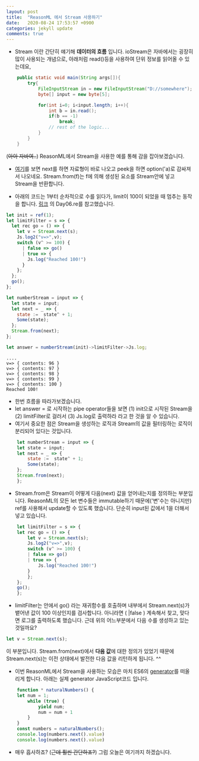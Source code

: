 ```yaml
---
layout: post
title:  "ReasonML 에서 Stream 사용하기"
date:   2020-08-24 17:53:57 +0900
categories: jekyll update
comments: true
---
```


- Stream 이란 간단히 얘기해 **데이터의 흐름** 입니다. ioStream은 자바에서는 굉장히 많이 사용되는 개념으로, 아래처럼 read()등을 사용하여 단위 정보를 읽어올 수 있는데요, 
```java
    public static void main(String args[]){
        try{
            FileInputStream in = new FileInputStream("D://somewhere");
            byte[] input = new byte[5];

            for(int i=0; i<input.length; i++){
                int b = in.read();
                if(b == -1)
                    break;
                // rest of the logic...
            }
        }
    }
```
(~~아아 자바여..~~) ReasonML에서 Stream을 사용한 예를 통해 감을 잡아보겠습니다. 

- [여기](https://reasonml.github.io/api/Stream.html)를 보면 next를 하면 자료형이 바로 나오고 peek을 하면 option('a)로 감싸져서 나오네요. Stream.from(f)는 f에 의해 생성된 요소를 Stream안에 넣고 Stream을 반환합니다.

- 아래의 코드는 1부터 순차적으로 수를 읽다가, limit이 100이 되었을 때 멈추는 동작을 합니다. [링크](https://gist.github.com/namenu/0f48a2b39715320b1e165fbff564fba5) 의 Day06.re를 참고했습니다.

```javascript
let init = ref(1);
let limitFilter = s => {
  let rec go = () => {
    let v = Stream.next(s);
    Js.log2("v=>",v);
    switch (v^ >= 100) {
      | false => go()
      | true => {
        Js.log("Reached 100!") 
      }
    };
  };
  go();
};

let numberStream = input => {
  let state = input;
  let next = _ => {
    state :=  state^ + 1;
    Some(state);
  };
  Stream.from(next);
};

let answer = numberStream(init)->limitFilter->Js.log;
```

```console
....
v=> { contents: 96 }
v=> { contents: 97 }
v=> { contents: 98 }
v=> { contents: 99 }
v=> { contents: 100 }
Reached 100!
```

- 한번 흐름을 따라가보겠습니다. 
- let answer = 로 시작하는 pipe operator들을 보면 
    (1) init으로 시작된 Stream을
    (2) limitFilter로 걸러서
    (3) Js.log로 출력하라 라고 한 것을 알 수 있습니다.
- 여기서 중요한 점은 Stream을 생성하는 로직과 Stream의 값을 필터링하는 로직이 분리되어 있다는 것입니다.

```javascript
    let numberStream = input => {
    let state = input;
    let next = _ => {
        state :=  state^ + 1;
        Some(state);
    };
    Stream.from(next);
    };
```
- Stream.from은 Stream이 어떻게 다음(next) 값을 얻어내는지를 정의하는 부분입니다. ReasonML의 모든 let 변수들은 immutable하기 때문에('변'수는 아니지만) ref를 사용해서 update할 수 있도록 했습니다. 단순히 input된 값에서 1을 더해서 넣고 있습니다.

```javascript
    let limitFilter = s => {
    let rec go = () => {
        let v = Stream.next(s);
        Js.log2("v=>",v);
        switch (v^ >= 100) {
        | false => go()
        | true => {
            Js.log("Reached 100!") 
        }
        };
    };
    go();
    };
```
- limitFilter는 안에서 go() 라는 재귀함수를 호출하며 내부에서 Stream.next(s)가 뱉어낸 값이 100 이상인지를 검사합니다. 아니라면 ( |false ) 계속해서 찾고, 맞다면 로그를 출력하도록 했습니다. 근데 위의 어느부분에서 다음 수를 생성하고 있는 것일까요?

```javascript
let v = Stream.next(s);
```
이 부분입니다. Stream.from(next)에서 **다음 값**에 대한 정의가 있었기 때문에 Stream.next(s)는 이전 상태에서 발전한 다음 값을 리턴하게 됩니다. ^^

- 이번 ReasonML에서 Stream을 사용하는 모습은 마치 ES6의 [generator](https://codeburst.io/understanding-generators-in-es6-javascript-with-examples-6728834016d5)를 떠올리게 합니다. 아래는 실제 generator JavaScript코드 입니다.

```javascript
    function * naturalNumbers() {
    let num = 1;
        while (true) {
            yield num;
            num = num + 1
        }
    }
    const numbers = naturalNumbers();
    console.log(numbers.next().value)
    console.log(numbers.next().value)
```

- 매우 흡사하죠? (~~근데 훨씬 간단하죠?~~) 그럼 오늘은 여기까지 하겠습니다.







